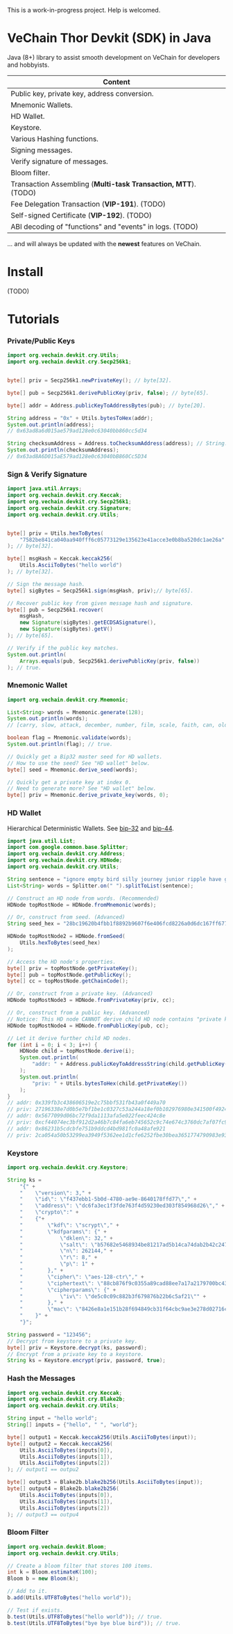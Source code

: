 This is a work-in-progress project. Help is welcomed.

# VeChain Thor Devkit (SDK) in Java

Java (8+) library to assist smooth development on VeChain for developers and hobbyists.

|                             Content                              |
| ---------------------------------------------------------------- |
| Public key, private key, address conversion.                     |
| Mnemonic Wallets.                                                |
| HD Wallet.                                                       |
| Keystore.                                                        |
| Various Hashing functions.                                       |
| Signing messages.                                                |
| Verify signature of messages.                                    |
| Bloom filter.                                                    |
| Transaction Assembling (**Multi-task Transaction, MTT**). (TODO) |
| Fee Delegation Transaction (**VIP-191**). (TODO)                 |
| Self-signed Certificate (**VIP-192**). (TODO)                    |
| ABI decoding of "functions" and "events" in logs. (TODO)         |

... and will always be updated with the **newest** features on VeChain.

# Install
(TODO)

# Tutorials

### Private/Public Keys
```java
import org.vechain.devkit.cry.Utils;
import org.vechain.devkit.cry.Secp256k1;


byte[] priv = Secp256k1.newPrivateKey(); // byte[32].

byte[] pub = Secp256k1.derivePublicKey(priv, false); // byte[65].

byte[] addr = Address.publicKeyToAddressBytes(pub); // byte[20].

String address = "0x" + Utils.bytesToHex(addr);
System.out.println(address);
// 0x63ad8a6d015ae579ad128e0c63040bb860cc5d34

String checksumAddress = Address.toChecksumAddress(address); // String.
System.out.println(checksumAddress);
// 0x63ad8A6D015aE579ad128e0c63040bB860Cc5D34
```

### Sign & Verify Signature

```java
import java.util.Arrays;
import org.vechain.devkit.cry.Keccak;
import org.vechain.devkit.cry.Secp256k1;
import org.vechain.devkit.cry.Signature;
import org.vechain.devkit.cry.Utils;


byte[] priv = Utils.hexToBytes(
    "7582be841ca040aa940fff6c05773129e135623e41acce3e0b8ba520dc1ae26a"
); // byte[32].

byte[] msgHash = Keccak.keccak256(
    Utils.AsciiToBytes("hello world")
); // byte[32].

// Sign the message hash.
byte[] sigBytes = Secp256k1.sign(msgHash, priv);// byte[65].

// Recover public key from given message hash and signature.
byte[] pub = Secp256k1.recover(
    msgHash,
    new Signature(sigBytes).getECDSASignature(),
    new Signature(sigBytes).getV()
); // byte[65].

// Verify if the public key matches.
System.out.println(
    Arrays.equals(pub, Secp256k1.derivePublicKey(priv, false))
); // true.
```

### Mnemonic Wallet

```java
import org.vechain.devkit.cry.Mnemonic;

List<String> words = Mnemonic.generate(128);
System.out.println(words);
// [carry, slow, attack, december, number, film, scale, faith, can, old, cage, expose]

boolean flag = Mnemonic.validate(words);
System.out.println(flag); // true.

// Quickly get a Bip32 master seed for HD wallets.
// How to use the seed? See "HD wallet" below.
byte[] seed = Mnemonic.derive_seed(words);

// Quickly get a private key at index 0.
// Need to generate more? See "HD wallet" below.
byte[] priv = Mnemonic.derive_private_key(words, 0);
```

### HD Wallet

Hierarchical Deterministic Wallets. 
See [bip-32](https://github.com/bitcoin/bips/blob/master/bip-0032.mediawiki) 
and [bip-44](https://github.com/bitcoin/bips/blob/master/bip-0044.mediawiki).

```java
import java.util.List;
import com.google.common.base.Splitter;
import org.vechain.devkit.cry.Address;
import org.vechain.devkit.cry.HDNode;
import org.vechain.devkit.cry.Utils;

String sentence = "ignore empty bird silly journey junior ripple have guard waste between tenant";
List<String> words = Splitter.on(" ").splitToList(sentence);

// Construct an HD node from words. (Recommended)
HDNode topMostNode = HDNode.fromMnemonic(words);

// Or, construct from seed. (Advanced)
String seed_hex = "28bc19620b4fbb1f8892b9607f6e406fcd8226a0d6dc167ff677d122a1a64ef936101a644e6b447fd495677f68215d8522c893100d9010668614a68b3c7bb49f";

HDNode topMostNode2 = HDNode.fromSeed(
    Utils.hexToBytes(seed_hex)
);

// Access the HD node's properties.
byte[] priv = topMostNode.getPrivateKey();
byte[] pub = topMostNode.getPublicKey();
byte[] cc = topMostNode.getChainCode();

// Or, construct from a private key. (Advanced)
HDNode topMostNode3 = HDNode.fromPrivateKey(priv, cc);

// Or, construct from a public key. (Advanced)
// Notice: This HD node CANNOT derive child HD node contains "private key".
HDNode topMostNode4 = HDNode.fromPublicKey(pub, cc);

// Let it derive further child HD nodes.
for (int i = 0; i < 3; i++) {
    HDNode child = topMostNode.derive(i);
    System.out.println(
        "addr: " + Address.publicKeyToAddressString(child.getPublicKey())
    );
    System.out.println(
        "priv: " + Utils.bytesToHex(child.getPrivateKey())
    );
}
// addr: 0x339fb3c438606519e2c75bbf531fb43a0f449a70
// priv: 27196338e7d0b5e7bf1be1c0327c53a244a18ef0b102976980e341500f492425
// addr: 0x5677099d06bc72f9da1113afa5e022feec424c8e
// priv: 0xcf44074ec3bf912d2a46b7c84fa6eb745652c9c74e674c3760dc7af07fc98b62
// addr: 0x86231b5cdcbfe751b9ddcd4bd981fc0a48afe921
// priv: 2ca054a50b53299ea3949f5362ee1d1cfe6252fbe30bea3651774790983e9348
```

### Keystore

```java
import org.vechain.devkit.cry.Keystore;

String ks =
    "{" +
    "    \"version\": 3," +
    "    \"id\": \"f437ebb1-5b0d-4780-ae9e-8640178ffd77\"," +
    "    \"address\": \"dc6fa3ec1f3fde763f4d59230ed303f854968d26\"," +
    "    \"crypto\":" +
    "    {"+
    "        \"kdf\": \"scrypt\"," +
    "        \"kdfparams\": {" +
    "            \"dklen\": 32," +
    "            \"salt\": \"b57682e5468934be81217ad5b14ca74dab2b42c2476864592c9f3b370c09460a\"," +
    "            \"n\": 262144," +
    "            \"r\": 8," +
    "            \"p\": 1" +
    "        }," +
    "        \"cipher\": \"aes-128-ctr\"," +
    "        \"ciphertext\": \"88cb876f9c0355a89cad88ee7a17a2179700bc4306eaf78fa67320efbb4c7e31\"," +
    "        \"cipherparams\": {" +
    "            \"iv\": \"de5c0c09c882b3f679876b22b6c5af21\"" +
    "        }," +
    "        \"mac\": \"8426e8a1e151b28f694849cb31f64cbc9ae3e278d02716cf5b61d7ddd3f6e728\"" + 
    "    }" +
    "}";

String password = "123456";
// Decrypt from keystore to a private key.
byte[] priv = Keystore.decrypt(ks, password);
// Encrypt from a private key to a keystore.
String ks = Keystore.encrypt(priv, password, true);
```

### Hash the Messages
```java
import org.vechain.devkit.cry.Keccak;
import org.vechain.devkit.cry.Blake2b;
import org.vechain.devkit.cry.Utils;

String input = "hello world";
String[] inputs = {"hello", " ", "world"};

byte[] output1 = Keccak.keccak256(Utils.AsciiToBytes(input));
byte[] output2 = Keccak.keccak256(
    Utils.AsciiToBytes(inputs[0]),
    Utils.AsciiToBytes(inputs[1]),
    Utils.AsciiToBytes(inputs[2])
); // output1 == outpu2

byte[] output3 = Blake2b.blake2b256(Utils.AsciiToBytes(input));
byte[] output4 = Blake2b.blake2b256(
    Utils.AsciiToBytes(inputs[0]),
    Utils.AsciiToBytes(inputs[1]),
    Utils.AsciiToBytes(inputs[2])
); // output3 == outpu4
```

### Bloom Filter

```java
import org.vechain.devkit.Bloom;
import org.vechain.devkit.cry.Utils;

// Create a bloom filter that stores 100 items.
int k = Bloom.estimateK(100);
Bloom b = new Bloom(k);

// Add to it.
b.add(Utils.UTF8ToBytes("hello world"));

// Test if exists.
b.test(Utils.UTF8ToBytes("hello world")); // true.
b.test(Utils.UTF8ToBytes("bye bye blue bird")); // true.
```